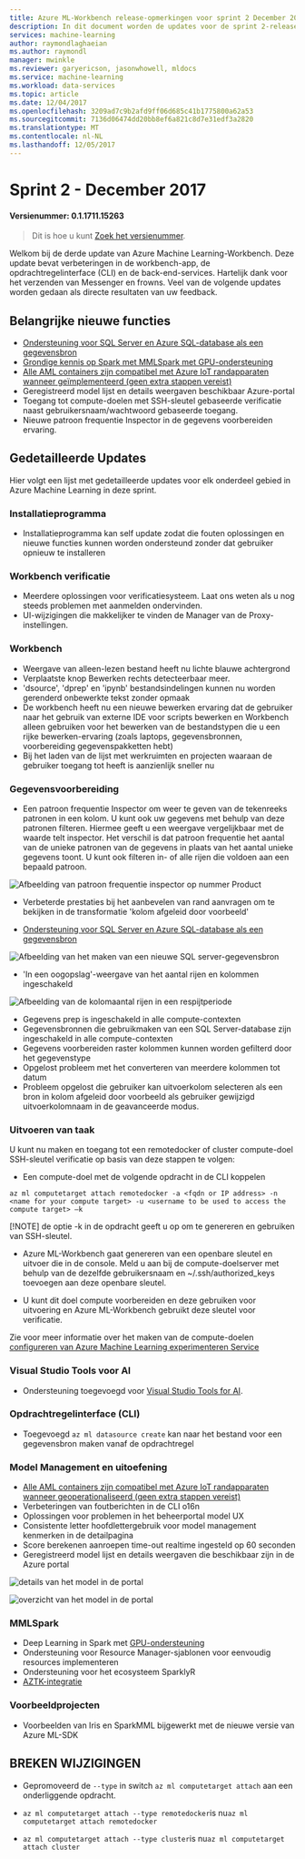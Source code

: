 ```yaml
---
title: Azure ML-Workbench release-opmerkingen voor sprint 2 December 2017
description: In dit document worden de updates voor de sprint 2-release van Azure ML
services: machine-learning
author: raymondlaghaeian
ms.author: raymondl
manager: mwinkle
ms.reviewer: garyericson, jasonwhowell, mldocs
ms.service: machine-learning
ms.workload: data-services
ms.topic: article
ms.date: 12/04/2017
ms.openlocfilehash: 3209ad7c9b2afd9ff06d685c41b1775800a62a53
ms.sourcegitcommit: 7136d06474dd20bb8ef6a821c8d7e31edf3a2820
ms.translationtype: MT
ms.contentlocale: nl-NL
ms.lasthandoff: 12/05/2017
---
```

# <a name="sprint-2---december-2017"></a>Sprint 2 - December 2017 

#### <a name="version-number-01171115263"></a>Versienummer: 0.1.1711.15263

>Dit is hoe u kunt [Zoek het versienummer](https://docs.microsoft.com/en-us/azure/machine-learning/preview/known-issues-and-troubleshooting-guide).

Welkom bij de derde update van Azure Machine Learning-Workbench. Deze update bevat verbeteringen in de workbench-app, de opdrachtregelinterface (CLI) en de back-end-services. Hartelijk dank voor het verzenden van Messenger en frowns. Veel van de volgende updates worden gedaan als directe resultaten van uw feedback. 

## <a name="notable-new-features"></a>Belangrijke nieuwe functies
- [Ondersteuning voor SQL Server en Azure SQL-database als een gegevensbron](https://docs.microsoft.com/en-us/azure/machine-learning/preview/data-prep-appendix2-supported-data-sources#types) 
- [Grondige kennis op Spark met MMLSpark met GPU-ondersteuning](https://github.com/Azure/mmlspark/blob/master/docs/gpu-setup.md)
- [Alle AML containers zijn compatibel met Azure IoT randapparaten wanneer geïmplementeerd (geen extra stappen vereist)](http://aka.ms/aml-iot-edge-blog)
- Geregistreerd model lijst en details weergaven beschikbaar Azure-portal
- Toegang tot compute-doelen met SSH-sleutel gebaseerde verificatie naast gebruikersnaam/wachtwoord gebaseerde toegang. 
- Nieuwe patroon frequentie Inspector in de gegevens voorbereiden ervaring. 

## <a name="detailed-updates"></a>Gedetailleerde Updates
Hier volgt een lijst met gedetailleerde updates voor elk onderdeel gebied in Azure Machine Learning in deze sprint.

### <a name="installer"></a>Installatieprogramma
- Installatieprogramma kan self update zodat die fouten oplossingen en nieuwe functies kunnen worden ondersteund zonder dat gebruiker opnieuw te installeren

### <a name="workbench-authentication"></a>Workbench verificatie
- Meerdere oplossingen voor verificatiesysteem. Laat ons weten als u nog steeds problemen met aanmelden ondervinden.
- UI-wijzigingen die makkelijker te vinden de Manager van de Proxy-instellingen.

### <a name="workbench"></a>Workbench
- Weergave van alleen-lezen bestand heeft nu lichte blauwe achtergrond
- Verplaatste knop Bewerken rechts detecteerbaar meer.
- 'dsource', 'dprep' en 'ipynb' bestandsindelingen kunnen nu worden gerenderd onbewerkte tekst zonder opmaak
- De workbench heeft nu een nieuwe bewerken ervaring dat de gebruiker naar het gebruik van externe IDE voor scripts bewerken en Workbench alleen gebruiken voor het bewerken van de bestandstypen die u een rijke bewerken-ervaring (zoals laptops, gegevensbronnen, voorbereiding gegevenspakketten hebt)
- Bij het laden van de lijst met werkruimten en projecten waaraan de gebruiker toegang tot heeft is aanzienlijk sneller nu

### <a name="data-preparation"></a>Gegevensvoorbereiding 
- Een patroon frequentie Inspector om weer te geven van de tekenreeks patronen in een kolom. U kunt ook uw gegevens met behulp van deze patronen filteren. Hiermee geeft u een weergave vergelijkbaar met de waarde telt inspector. Het verschil is dat patroon frequentie het aantal van de unieke patronen van de gegevens in plaats van het aantal unieke gegevens toont. U kunt ook filteren in- of alle rijen die voldoen aan een bepaald patroon.

![Afbeelding van patroon frequentie inspector op nummer Product](media/release-notes-sprint-2/pattern-inspector-product-number.png)

- Verbeterde prestaties bij het aanbevelen van rand aanvragen om te bekijken in de transformatie 'kolom afgeleid door voorbeeld'

- [Ondersteuning voor SQL Server en Azure SQL-database als een gegevensbron](https://docs.microsoft.com/en-us/azure/machine-learning/preview/data-prep-appendix2-supported-data-sources#types) 

![Afbeelding van het maken van een nieuwe SQL server-gegevensbron](media/release-notes-sprint-2/sql-server-data-source.png)

- 'In een oogopslag'-weergave van het aantal rijen en kolommen ingeschakeld

![Afbeelding van de kolomaantal rijen in een respijtperiode](media/release-notes-sprint-2/row-col-count.png)

- Gegevens prep is ingeschakeld in alle compute-contexten
- Gegevensbronnen die gebruikmaken van een SQL Server-database zijn ingeschakeld in alle compute-contexten
- Gegevens voorbereiden raster kolommen kunnen worden gefilterd door het gegevenstype
- Opgelost probleem met het converteren van meerdere kolommen tot datum
- Probleem opgelost die gebruiker kan uitvoerkolom selecteren als een bron in kolom afgeleid door voorbeeld als gebruiker gewijzigd uitvoerkolomnaam in de geavanceerde modus.

### <a name="job-execution"></a>Uitvoeren van taak
U kunt nu maken en toegang tot een remotedocker of cluster compute-doel SSH-sleutel verificatie op basis van deze stappen te volgen:
- Een compute-doel met de volgende opdracht in de CLI koppelen
```
az ml computetarget attach remotedocker -a <fqdn or IP address> -n <name for your compute target> -u <username to be used to access the compute target> –k
```
[!NOTE] de optie -k in de opdracht geeft u op om te genereren en gebruiken van SSH-sleutel.

- Azure ML-Workbench gaat genereren van een openbare sleutel en uitvoer die in de console. Meld u aan bij de compute-doelserver met behulp van de dezelfde gebruikersnaam en ~/.ssh/authorized_keys toevoegen aan deze openbare sleutel.

- U kunt dit doel compute voorbereiden en deze gebruiken voor uitvoering en Azure ML-Workbench gebruikt deze sleutel voor verificatie.  

Zie voor meer informatie over het maken van de compute-doelen [configureren van Azure Machine Learning experimenteren Service](https://docs.microsoft.com/en-us/azure/machine-learning/preview/experimentation-service-configuration)

### <a name="visual-studio-tools-for-ai"></a>Visual Studio Tools voor AI
- Ondersteuning toegevoegd voor [Visual Studio Tools for AI](https://marketplace.visualstudio.com/items?itemName=ms-toolsai.vstoolsai-vs2017). 

### <a name="command-line-interface-cli"></a>Opdrachtregelinterface (CLI)
- Toegevoegd `az ml datasource create` kan naar het bestand voor een gegevensbron maken vanaf de opdrachtregel

### <a name="model-management-and-operationalization"></a>Model Management en uitoefening
- [Alle AML containers zijn compatibel met Azure IoT randapparaten wanneer geoperationaliseerd (geen extra stappen vereist)](http://aka.ms/aml-iot-edge-blog) 
- Verbeteringen van foutberichten in de CLI o16n
- Oplossingen voor problemen in het beheerportal model UX  
- Consistente letter hoofdlettergebruik voor model management kenmerken in de detailpagina
- Score berekenen aanroepen time-out realtime ingesteld op 60 seconden
- Geregistreerd model lijst en details weergaven die beschikbaar zijn in de Azure portal

![details van het model in de portal](media/release-notes-sprint-2/model-list.jpg)

![overzicht van het model in de portal](media/release-notes-sprint-2/model-overview-portal.jpg)

### <a name="mmlspark"></a>MMLSpark
- Deep Learning in Spark met [GPU-ondersteuning](https://github.com/Azure/mmlspark/blob/master/docs/gpu-setup.md)
- Ondersteuning voor Resource Manager-sjablonen voor eenvoudig resources implementeren
- Ondersteuning voor het ecosysteem SparklyR
- [AZTK-integratie](https://github.com/Azure/aztk/wiki/Spark-on-Azure-for-Python-Users#optional-set-up-mmlspark)

### <a name="sample-projects"></a>Voorbeeldprojecten
- Voorbeelden van Iris en SparkMML bijgewerkt met de nieuwe versie van Azure ML-SDK

## <a name="breaking-changes"></a>BREKEN WIJZIGINGEN
- Gepromoveerd de `--type` in switch `az ml computetarget attach` aan een onderliggende opdracht. 

- `az ml computetarget attach --type remotedocker`is nu`az ml computetarget attach remotedocker`

- `az ml computetarget attach --type cluster`is nu`az ml computetarget attach cluster`
